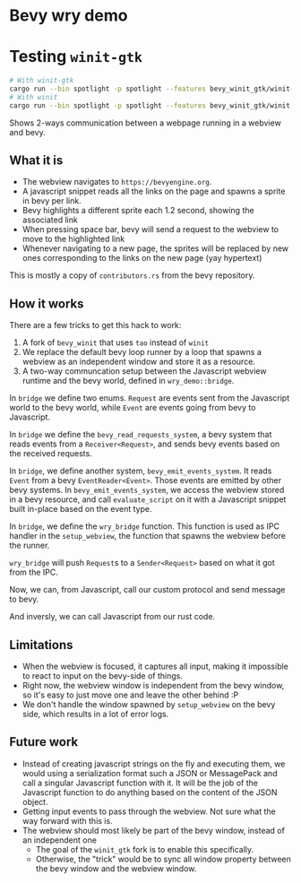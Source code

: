 # Bevy wry demo

# Testing `winit-gtk`

```sh
# With winit-gtk
cargo run --bin spotlight -p spotlight --features bevy_winit_gtk/winit-gtk
# With winit
cargo run --bin spotlight -p spotlight --features bevy_winit_gtk/winit
```

Shows 2-ways communication between a webpage running in a webview and bevy.

## What it is

- The webview navigates to `https://bevyengine.org`.
- A javascript snippet reads all the links on the page and spawns a sprite in bevy per link.
- Bevy highlights a different sprite each 1.2 second, showing the associated link
- When pressing space bar, bevy will send a request to the webview to move to the highlighted link
- Whenever navigating to a new page, the sprites will be replaced by new ones
  corresponding to the links on the new page (yay hypertext)

This is mostly a copy of `contributors.rs` from the bevy repository.

## How it works

There are a few tricks to get this hack to work:

1. A fork of `bevy_winit` that uses `tao` instead of `winit`
2. We replace the default bevy loop runner by a loop that spawns a webview as
   an independent window and store it as a resource.
2. A two-way communcation setup between the Javascript webview runtime and the
   bevy world, defined in `wry_demo::bridge`.

In `bridge` we define two enums. `Request` are events sent from the Javascript
world to the bevy world, while `Event` are events going from bevy to Javascript.

In `bridge` we define the `bevy_read_requests_system`, a bevy system that reads
events from a `Receiver<Request>`, and sends bevy events based on the received
requests.

In `bridge`, we define another system, `bevy_emit_events_system`. It reads
`Event` from a bevy `EventReader<Event>`. Those events are emitted by other
bevy systems. In `bevy_emit_events_system`, we access the webview stored in
a bevy resource, and call `evaluate_script` on it with a Javascript snippet
built in-place based on the event type.

In `bridge`, we define the `wry_bridge` function. This function is used as IPC handler in the
`setup_webview`, the function that spawns the webview before the runner.

`wry_bridge` will push `Request`s to a `Sender<Request>` based on what it got
from the IPC.

Now, we can, from Javascript, call our custom protocol and send message to bevy.

And inversly, we can call Javascript from our rust code.

## Limitations

- When the webview is focused, it captures all input, making it impossible to
  react to input on the bevy-side of things.
- Right now, the webview window is independent from the bevy window, so it's easy
  to just move one and leave the other behind :P
- We don't handle the window spawned by `setup_webview` on the bevy side, which results in a
  lot of error logs.

## Future work

- Instead of creating javascript strings on the fly and executing them, we would
  using a serialization format such a JSON or MessagePack and call a singular
  Javascript function with it. It will be the job of the Javascript function to
  do anything based on the content of the JSON object.
- Getting input events to pass through the webview. Not sure what the way forward
  with this is.
- The webview should most likely be part of the bevy window, instead of an independent one
  - The goal of the `winit_gtk` fork is to enable this specifically.
  - Otherwise, the "trick" would be to sync all window property between the bevy window
    and the webview window.
